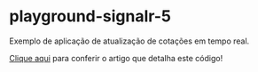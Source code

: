 # playground-signalr-5
Exemplo de aplicação de atualização de cotações em tempo real.

[Clique aqui](https://dev.to/wsantosdev/playground-asp-net-core-signalr-5218) para conferir o artigo que detalha este código!